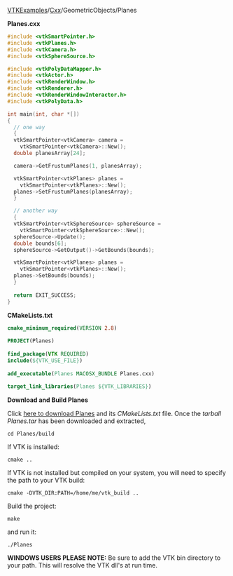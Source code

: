[VTKExamples](/index/)/[Cxx](/Cxx)/GeometricObjects/Planes

**Planes.cxx**
```c++
#include <vtkSmartPointer.h>
#include <vtkPlanes.h>
#include <vtkCamera.h>
#include <vtkSphereSource.h>

#include <vtkPolyDataMapper.h>
#include <vtkActor.h>
#include <vtkRenderWindow.h>
#include <vtkRenderer.h>
#include <vtkRenderWindowInteractor.h>
#include <vtkPolyData.h>

int main(int, char *[])
{
  // one way
  {
  vtkSmartPointer<vtkCamera> camera =
    vtkSmartPointer<vtkCamera>::New();
  double planesArray[24];

  camera->GetFrustumPlanes(1, planesArray);

  vtkSmartPointer<vtkPlanes> planes =
    vtkSmartPointer<vtkPlanes>::New();
  planes->SetFrustumPlanes(planesArray);
  }

  // another way
  {
  vtkSmartPointer<vtkSphereSource> sphereSource =
    vtkSmartPointer<vtkSphereSource>::New();
  sphereSource->Update();
  double bounds[6];
  sphereSource->GetOutput()->GetBounds(bounds);

  vtkSmartPointer<vtkPlanes> planes =
    vtkSmartPointer<vtkPlanes>::New();
  planes->SetBounds(bounds);
  }
  
  return EXIT_SUCCESS;
}
```
**CMakeLists.txt**
```cmake
cmake_minimum_required(VERSION 2.8)
 
PROJECT(Planes)
 
find_package(VTK REQUIRED)
include(${VTK_USE_FILE})
 
add_executable(Planes MACOSX_BUNDLE Planes.cxx)
 
target_link_libraries(Planes ${VTK_LIBRARIES})
```

**Download and Build Planes**

Click [here to download Planes](https://github.com/lorensen/VTKWikiExamplesTarballs/raw/master/Planes.tar) and its *CMakeLists.txt* file.
Once the *tarball Planes.tar* has been downloaded and extracted,
```
cd Planes/build 
```
If VTK is installed:
```
cmake ..
```
If VTK is not installed but compiled on your system, you will need to specify the path to your VTK build:
```
cmake -DVTK_DIR:PATH=/home/me/vtk_build ..
```
Build the project:
```
make
```
and run it:
```
./Planes
```
**WINDOWS USERS PLEASE NOTE:** Be sure to add the VTK bin directory to your path. This will resolve the VTK dll's at run time.

